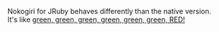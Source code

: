 Nokogiri for JRuby behaves differently than the native version.  
It's like [green, green, green, green, green, green, RED!](http://travis-ci.org/#!/rubiii/nokogiri_spec)
